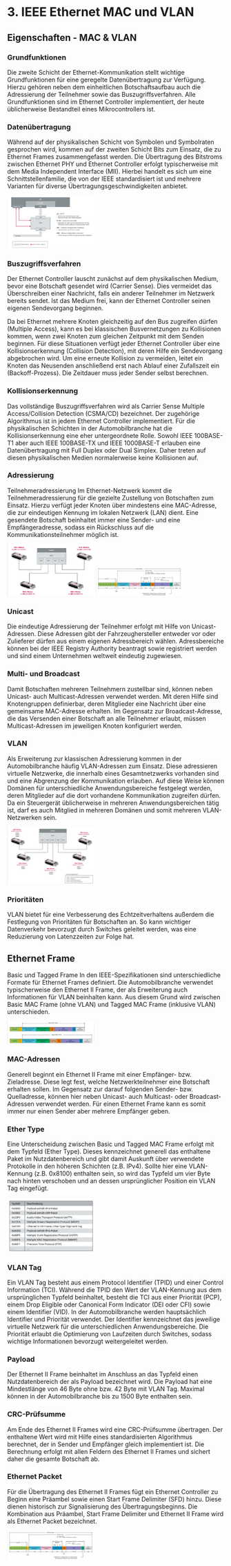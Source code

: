 # 3. IEEE Ethernet MAC und VLAN

## Eigenschaften - MAC & VLAN

### Grundfunktionen

Die zweite Schicht der Ethernet-Kommunikation stellt wichtige Grundfunktionen für eine geregelte Datenübertragung zur Verfügung. Hierzu gehören neben dem einheitlichen Botschaftsaufbau auch die Adressierung der Teilnehmer sowie das Buszugriffsverfahren. Alle Grundfunktionen sind im Ethernet Controller implementiert, der heute üblicherweise Bestandteil eines Mikrocontrollers ist.

### Datenübertragung

Während auf der physikalischen Schicht von Symbolen und Symbolraten gesprochen wird, kommen auf der zweiten Schicht Bits zum Einsatz, die zu Ethernet Frames zusammengefasst werden. Die Übertragung des Bitstroms zwischen Ethernet PHY und Ethernet Controller erfolgt typischerweise mit dem Media Independent Interface (MII). Hierbei handelt es sich um eine Schnittstellenfamilie, die von der IEEE standardisiert ist und mehrere Varianten für diverse Übertragungsgeschwindigkeiten anbietet.

<img src="image/README/1712317719827.png" alt="ethernet11" style="max-width:40%;" />

### Buszugriffsverfahren

Der Ethernet Controller lauscht zunächst auf dem physikalischen Medium, bevor eine Botschaft gesendet wird (Carrier Sense). Dies vermeidet das Überschreiben einer Nachricht, falls ein anderer Teilnehmer im Netzwerk bereits sendet. Ist das Medium frei, kann der Ethernet Controller seinen eigenen Sendevorgang beginnen.

Da bei Ethernet mehrere Knoten gleichzeitig auf den Bus zugreifen dürfen (Multiple Access), kann es bei klassischen Busvernetzungen zu Kollisionen kommen, wenn zwei Knoten zum gleichen Zeitpunkt mit dem Senden beginnen. Für diese Situationen verfügt jeder Ethernet Controller über eine Kollisionserkennung (Collision Detection), mit deren Hilfe ein Sendevorgang abgebrochen wird. Um eine erneute Kollision zu vermeiden, leitet ein Knoten das Neusenden anschließend erst nach Ablauf einer Zufallszeit ein (Backoff-Prozess). Die Zeitdauer muss jeder Sender selbst berechnen.

### Kollisionserkennung

Das vollständige Buszugriffsverfahren wird als Carrier Sense Multiple Access/Collision Detection (CSMA/CD) bezeichnet. Der zugehörige Algorithmus ist in jedem Ethernet Controller implementiert. Für die physikalischen Schichten in der Automobilbranche hat die Kollisionserkennung eine eher untergeordnete Rolle. Sowohl IEEE 100BASE-T1 aber auch IEEE 100BASE-TX und IEEE 1000BASE-T erlauben eine Datenübertragung mit Full Duplex oder Dual Simplex. Daher treten auf diesen physikalischen Medien normalerweise keine Kollisionen auf.

### Adressierung

Teilnehmeradressierung
Im Ethernet-Netzwerk kommt die Teilnehmeradressierung für die gezielte Zustellung von Botschaften zum Einsatz. Hierzu verfügt jeder Knoten über mindestens eine MAC-Adresse, die zur eindeutigen Kennung im lokalen Netzwerk (LAN) dient. Eine gesendete Botschaft beinhaltet immer eine Sender- und eine Empfängeradresse, sodass ein Rückschluss auf die Kommunikationsteilnehmer möglich ist.

<img src="image/README/1712317769475.png" alt="ethernet11" style="max-width:40%;" />

<img src="image/README/1712317744832.png" alt="ethernet11" style="max-width:40%;" />

### Unicast

Die eindeutige Adressierung der Teilnehmer erfolgt mit Hilfe von Unicast-Adressen. Diese Adressen gibt der Fahrzeughersteller entweder vor oder Zulieferer dürfen aus einem eigenen Adressbereich wählen. Adressbereiche können bei der IEEE Registry Authority beantragt sowie registriert werden und sind einem Unternehmen weltweit eindeutig zugewiesen.

### Multi- und Broadcast

Damit Botschaften mehreren Teilnehmern zustellbar sind, können neben Unicast- auch Multicast-Adressen verwendet werden. Mit deren Hilfe sind Knotengruppen definierbar, deren Mitglieder eine Nachricht über eine gemeinsame MAC-Adresse erhalten. Im Gegensatz zur Broadcast-Adresse, die das Versenden einer Botschaft an alle Teilnehmer erlaubt, müssen Multicast-Adressen im jeweiligen Knoten konfiguriert werden.

### VLAN

Als Erweiterung zur klassischen Adressierung kommen in der Automobilbranche häufig VLAN-Adressen zum Einsatz. Diese adressieren virtuelle Netzwerke, die innerhalb eines Gesamtnetzwerks vorhanden sind und eine Abgrenzung der Kommunikation erlauben. Auf diese Weise können Domänen für unterschiedliche Anwendungsbereiche festgelegt werden, deren Mitglieder auf die dort vorhandene Kommunikation zugreifen dürfen. Da ein Steuergerät üblicherweise in mehreren Anwendungsbereichen tätig ist, darf es auch Mitglied in mehreren Domänen und somit mehreren VLAN-Netzwerken sein.

<img src="image/README/1712317815931.png" alt="ethernet11" style="max-width:40%;" />

### Prioritäten

VLAN bietet für eine Verbesserung des Echtzeitverhaltens außerdem die Festlegung von Prioritäten für Botschaften an. So kann wichtiger Datenverkehr bevorzugt durch Switches geleitet werden, was eine Reduzierung von Latenzzeiten zur Folge hat.

## Ethernet Frame

Basic und Tagged Frame
In den IEEE-Spezifikationen sind unterschiedliche Formate für Ethernet Frames definiert. Die Automobilbranche verwendet typischerweise den Ethernet II Frame, der als Erweiterung auch Informationen für VLAN beinhalten kann. Aus diesem Grund wird zwischen Basic MAC Frame (ohne VLAN) und Tagged MAC Frame (inklusive VLAN) unterschieden.

<img src="image/README/1712317878278.png" alt="ethernet11" style="max-width:40%;" />

### MAC-Adressen

Generell beginnt ein Ethernet II Frame mit einer Empfänger- bzw. Zieladresse. Diese legt fest, welche Netzwerkteilnehmer eine Botschaft erhalten sollen. Im Gegensatz zur darauf folgenden Sender- bzw. Quelladresse, können hier neben Unicast- auch Multicast- oder Broadcast-Adressen verwendet werden. Für einen Ethernet Frame kann es somit immer nur einen Sender aber mehrere Empfänger geben.

### Ether Type

Eine Unterscheidung zwischen Basic und Tagged MAC Frame erfolgt mit dem Typfeld (Ether Type). Dieses kennzeichnet generell das enthaltene Paket im Nutzdatenbereich und gibt damit Auskunft über verwendete Protokolle in den höheren Schichten (z.B. IPv4). Sollte hier eine VLAN-Kennung (z.B. 0x8100) enthalten sein, so wird das Typfeld um vier Byte nach hinten verschoben und an dessen ursprünglicher Position ein VLAN Tag eingefügt.

<img src="image/README/1712317917699.png" alt="ethernet11" style="max-width:40%;" />

### VLAN Tag

Ein VLAN Tag besteht aus einem Protocol Identifier (TPID) und einer Control Information (TCI). Während die TPID den Wert der VLAN-Kennung aus dem ursprünglichen Typfeld beinhaltet, besteht die TCI aus einer Priorität (PCP), einem Drop Eligible oder Canonical Form Indicator (DEI oder CFI) sowie einem Identifier (VID). In der Automobilbranche werden hauptsächlich Identifier und Priorität verwendet. Der Identifier kennzeichnet das jeweilige virtuelle Netzwerk für die unterschiedlichen Anwendungsbereiche. Die Priorität erlaubt die Optimierung von Laufzeiten durch Switches, sodass wichtige Informationen bevorzugt weitergeleitet werden.

### Payload

Der Ethernet II Frame beinhaltet im Anschluss an das Typfeld einen Nutzdatenbereich der als Payload bezeichnet wird. Die Payload hat eine Mindestlänge von 46 Byte ohne bzw. 42 Byte mit VLAN Tag. Maximal können in der Automobilbranche bis zu 1500 Byte enthalten sein.

### CRC-Prüfsumme

Am Ende des Ethernet II Frames wird eine CRC-Prüfsumme übertragen. Der enthaltene Wert wird mit Hilfe eines standardisierten Algorithmus berechnet, der in Sender und Empfänger gleich implementiert ist. Die Berechnung erfolgt mit allen Feldern des Ethernet II Frames und sichert daher die gesamte Botschaft ab.

### Ethernet Packet

Für die Übertragung des Ethernet II Frames fügt ein Ethernet Controller zu Beginn eine Präambel sowie einen Start Frame Delimiter (SFD) hinzu. Diese dienen historisch zur Signalisierung des Übertragungsbeginns. Die Kombination aus Präambel, Start Frame Delimiter und Ethernet II Frame wird als Ethernet Packet bezeichnet.

<img src="image/README/1712317935542.png" alt="ethernet11" style="max-width:40%;" />
